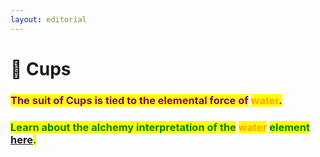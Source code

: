 ```yaml
---
layout: editorial
---
```


# 🌊 Cups



### <mark style="color:purple;"></mark>

### <mark style="color:purple;">The suit of Cups is tied to the elemental force of</mark> <mark style="color:orange;">water</mark><mark style="color:purple;">.</mark>

<mark style="color:purple;"></mark>

### <mark style="color:green;">Learn about the alchemy interpretation of the</mark> <mark style="color:orange;">water</mark> <mark style="color:green;">element</mark> [here](../../../../../alchemy/the-usdchoice-of-alchemy/undefined-4/the-four-elements/acqua.md)<mark style="color:green;">.</mark>

<mark style="color:green;"></mark>

